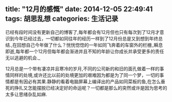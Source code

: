 title: "12月的感慨"
date: 2014-12-05 22:49:41
tags: 胡思乱想
categories: 生活记录
---

已经有段时间没有更新自己的博客了,每年都会有12月但也只有每次到了12月才意识到今年已经过去，一切都如同往年的经历一样到了12月份总是又到想到年终总结.,在回想自己今年做了什么？恍恍惚惚的一年如同飞奔着的车窗外的栏栅_瞬息即逝,每年都一个12月但每年都会渐进并且不知的年龄让你成长并承受更多的责任无以逃避的机会._

12月总是一个带有凄凉并且寒冷的岁月,不同的公司新的和旧的面孔做着一样的事情同样的处境,或许还比以前的处境更加的艰难因为都是为了同一个梦，一切的事情都是有因必有其果.静静的看着电脑屏幕上编译出的产品如同菜板的鱼,在怎么垂死的挣扎又怎能摆脱已经决定好的命运呢？一切都是那么的突然或许是因为思考的太多让思绪杂乱如麻.